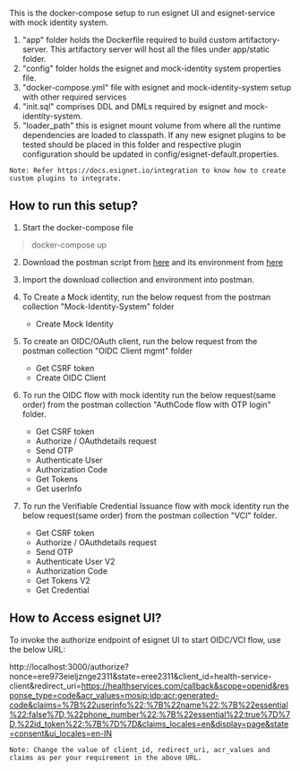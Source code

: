 
This is the docker-compose setup to run esignet UI and esignet-service with mock identity system.

1. "app" folder holds the Dockerfile required to build custom artifactory-server. This artifactory server will host all the files under app/static folder.
2. "config" folder holds the esignet and mock-identity system properties file.
3. "docker-compose.yml" file with esignet and mock-identity-system setup with other required services
4. "init.sql" comprises DDL and DMLs required by esignet and mock-identity-system.
5. "loader_path" this is esignet mount volume from where all the runtime dependencies are loaded to classpath. If any new esignet plugins to be tested
should be placed in this folder and respective plugin configuration should be updated in config/esignet-default.properties.

```Note: Refer https://docs.esignet.io/integration to know how to create custom plugins to integrate.```

## How to run this setup?

1. Start the docker-compose file

> docker-compose up

2. Download the postman script from [here](https://github.com/mosip/esignet/blob/master/docs/postman-collections/esignet-OIDC-flow-with-mock.postman_collection.json)
and its environment from [here](https://github.com/mosip/esignet/blob/master/docs/postman-collections/esignet-OIDC-flow-with-mock.postman_environment.json)

3. Import the download collection and environment into postman.

4. To Create a Mock identity, run the below request from the postman collection "Mock-Identity-System" folder
   * Create Mock Identity

5. To create an OIDC/OAuth client, run the below request from the postman collection "OIDC Client mgmt" folder
   * Get CSRF token
   * Create OIDC Client

6. To run the OIDC flow with mock identity run the below request(same order) from the postman collection "AuthCode flow with OTP login" folder.
   * Get CSRF token
   * Authorize / OAuthdetails request
   * Send OTP
   * Authenticate User
   * Authorization Code
   * Get Tokens
   * Get userInfo

7. To run the Verifiable Credential Issuance flow with mock identity run the below request(same order) from the postman collection "VCI" folder.
   * Get CSRF token
   * Authorize / OAuthdetails request
   * Send OTP
   * Authenticate User V2
   * Authorization Code
   * Get Tokens V2
   * Get Credential


## How to Access esignet UI?
To invoke the authorize endpoint of esignet UI to start OIDC/VCI flow, use the below URL:

http://localhost:3000/authorize?nonce=ere973eieljznge2311&state=eree2311&client_id=health-service-client&redirect_uri=https://healthservices.com/callback&scope=openid&response_type=code&acr_values=mosip:idp:acr:generated-code&claims=%7B%22userinfo%22:%7B%22name%22:%7B%22essential%22:false%7D,%22phone_number%22:%7B%22essential%22:true%7D%7D,%22id_token%22:%7B%7D%7D&claims_locales=en&display=page&state=consent&ui_locales=en-IN

```Note: Change the value of client_id, redirect_uri, acr_values and claims as per your requirement in the above URL.```

